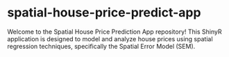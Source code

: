 # spatial-house-price-predict-app
Welcome to the Spatial House Price Prediction App repository! This ShinyR application is designed to model and analyze house prices using spatial regression techniques, specifically the Spatial Error Model (SEM).
